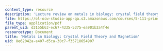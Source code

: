 ```yaml
---
content_type: resource
description: 'Lecture review on metals in biology: crystal field theory and magnetism.'
file: https://ol-ocw-studio-app-qa.s3.amazonaws.com/courses/5-111-principles-of-chemical-science-fall-2008/8e62042aa407d5ca30c7f35718654907_bioex_lect29.pdf
file_type: application/pdf
parent_uid: d3155b63-ec67-4335-5375-ea901b2a4f4e
resourcetype: Document
title: 'Metals in Biology: Crystal Field Theory and Magnetism'
uid: 8e62042a-a407-d5ca-30c7-f35718654907
---
```

